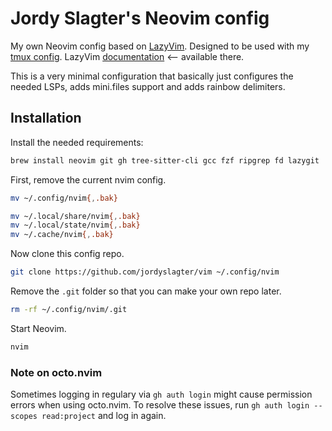 # Jordy Slagter's Neovim config

My own Neovim config based on [LazyVim](https://github.com/LazyVim/LazyVim).
Designed to be used with my [tmux config](https://github.com/jordyslagter/tmux).
LazyVim [documentation](https://lazyvim.github.io/installation) <-- available there.

This is a very minimal configuration that basically just configures the needed LSPs,
adds mini.files support and adds rainbow delimiters.

## Installation

Install the needed requirements:

```bash
brew install neovim git gh tree-sitter-cli gcc fzf ripgrep fd lazygit
```

First, remove the current nvim config.

```bash
mv ~/.config/nvim{,.bak}

mv ~/.local/share/nvim{,.bak}
mv ~/.local/state/nvim{,.bak}
mv ~/.cache/nvim{,.bak}
```

Now clone this config repo.

```bash
git clone https://github.com/jordyslagter/vim ~/.config/nvim
```

Remove the `.git` folder so that you can make your own repo later.

```bash
rm -rf ~/.config/nvim/.git
```

Start Neovim.

```bash
nvim
```

### Note on octo.nvim

Sometimes logging in regulary via `gh auth login` might cause permission errors
when using octo.nvim. To resolve these issues, run
`gh auth login --scopes read:project` and log in again.
